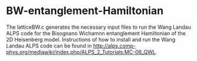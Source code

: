 # BW-entanglement-Hamiltonian
The latticeBW.c generates the necessary input files to run the Wang Landau ALPS code for the Bisognano Wichamnn entanglement Hamiltonian of the 2D Heisenberg model.
Instructions of how to install and run the Wang Landau ALPS code can be found in http://alps.comp-phys.org/mediawiki/index.php/ALPS_2_Tutorials:MC-06_QWL.

